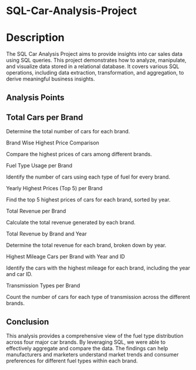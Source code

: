 # SQL-Car-Analysis-Project


# Description
<p>The SQL Car Analysis Project aims to provide insights into car sales data using SQL queries. This project demonstrates how to analyze, manipulate, and visualize data stored in a relational database. It covers various SQL operations, including data extraction, transformation, and aggregation, to derive meaningful business insights.</p>

<h2>Analysis Points</h2>
<h2>Total Cars per Brand</h2>

<p>Determine the total number of cars for each brand.</p>
<p>Brand Wise Highest Price Comparison</p>

<p>Compare the highest prices of cars among different brands.</p>
<p>Fuel Type Usage per Brand</p>

<p>Identify the number of cars using each type of fuel for every brand.</p>
<p>Yearly Highest Prices (Top 5) per Brand</p

<p>Find the top 5 highest prices of cars for each brand, sorted by year.</p>
<p>Total Revenue per Brand</p>

<p>Calculate the total revenue generated by each brand.</p>
<p>Total Revenue by Brand and Year</p>

<p>Determine the total revenue for each brand, broken down by year.</p>
<p>Highest Mileage Cars per Brand with Year and ID</p>

<p>Identify the cars with the highest mileage for each brand, including the year and car ID.</p>
<p>Transmission Types per Brand</p>

<p>Count the number of cars for each type of transmission across the different brands.</p>
<h2>Conclusion</h2>
<p>This analysis provides a comprehensive view of the fuel type distribution across four major car brands. By leveraging SQL, we were able to effectively aggregate and compare the data. The findings can help manufacturers and marketers understand market trends and consumer preferences for different fuel types within each brand.</p>
 

